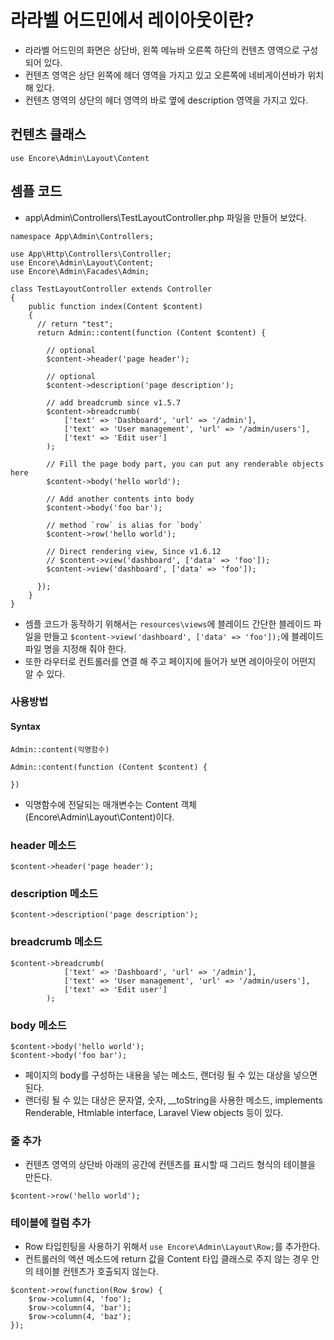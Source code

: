 # 라라벨 어드민에서 레이아웃이란?
- 라라벨 어드민의 화면은 상단바, 왼쪽 메뉴바 오른쪽 하단의 컨텐츠 영역으로 구성되어 있다.
- 컨텐츠 영역은 상단 왼쪽에 헤더 영역을 가지고 있고 오른쪽에 네비게이션바가 위치해 있다.
- 컨텐츠 영역의 상단의 헤더 영역의 바로 옆에 description 영역을 가지고 있다.

## 컨텐츠 클래스
```
use Encore\Admin\Layout\Content
```

## 셈플 코드
- app\Admin\Controllers\TestLayoutController.php 파일을 만들어 보았다.
```
namespace App\Admin\Controllers;

use App\Http\Controllers\Controller;
use Encore\Admin\Layout\Content;
use Encore\Admin\Facades\Admin;

class TestLayoutController extends Controller
{
    public function index(Content $content)
    {
      // return "test";
      return Admin::content(function (Content $content) {

        // optional
        $content->header('page header');

        // optional
        $content->description('page description');

        // add breadcrumb since v1.5.7
        $content->breadcrumb(
            ['text' => 'Dashboard', 'url' => '/admin'],
            ['text' => 'User management', 'url' => '/admin/users'],
            ['text' => 'Edit user']
        );

        // Fill the page body part, you can put any renderable objects here
        $content->body('hello world');

        // Add another contents into body
        $content->body('foo bar');

        // method `row` is alias for `body`
        $content->row('hello world');

        // Direct rendering view, Since v1.6.12
        // $content->view('dashboard', ['data' => 'foo']);
        $content->view('dashboard', ['data' => 'foo']);
        
      });
    }
}
```
- 셈플 코드가 동작하기 위해서는 `resources\views`에 블레이드 간단한 블레이드 파일을 만들고 `$content->view('dashboard', ['data' => 'foo']);`에 블레이드 파일 명을 지정해 줘야 한다.
- 또한 라우터로 컨트롤러를 연결 해 주고 페이지에 들어가 보면 레이아웃이 어떤지 알 수 있다.


### 사용방법
#### Syntax
```
Admin::content(익명함수)
```

```
Admin::content(function (Content $content) {

})
```
- 익명함수에 전달되는 매개변수는 Content 객체(Encore\Admin\Layout\Content)이다.

### header 메소드
```
$content->header('page header');
```


### description 메소드
```
$content->description('page description');
```

### breadcrumb 메소드
```
$content->breadcrumb(
            ['text' => 'Dashboard', 'url' => '/admin'],
            ['text' => 'User management', 'url' => '/admin/users'],
            ['text' => 'Edit user']
        );
```

### body 메소드
```
$content->body('hello world');
$content->body('foo bar');
```
- 페이지의 body를 구성하는 내용을 넣는 메소드, 랜더링 될 수 있는 대상을 넣으면 된다.
- 랜더링 될 수 있는 대상은 문자열, 숫자, \_\_toString을 사용한 메소드, implements Renderable, Htmlable interface, Laravel View objects 등이 있다.

### 줄 추가
- 컨텐츠 영역의 상단바 아래의 공간에 컨텐츠를 표시할 때 그리드 형식의 테이블을 만든다.
```
$content->row('hello world');
```

### 테이블에 컬럼 추가
- Row 타입힌팅을 사용하기 위해서 `use Encore\Admin\Layout\Row;`를 추가한다.
- 컨트롤러의 엑션 메소드에 return 값을 Content 타입 클래스로 주지 않는 경우 안의 테이블 컨텐츠가 호출되지 않는다.

```
$content->row(function(Row $row) {
    $row->column(4, 'foo');
    $row->column(4, 'bar');
    $row->column(4, 'baz');
});
```

